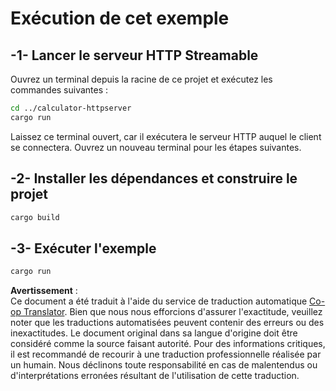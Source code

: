 <!--
CO_OP_TRANSLATOR_METADATA:
{
  "original_hash": "aa5122c6d9868b4b566586f27577ca47",
  "translation_date": "2025-08-11T12:00:08+00:00",
  "source_file": "03-GettingStarted/06-http-streaming/solution/rust/calculator-httpclient/README.md",
  "language_code": "fr"
}
-->
# Exécution de cet exemple

## -1- Lancer le serveur HTTP Streamable

Ouvrez un terminal depuis la racine de ce projet et exécutez les commandes suivantes :

```bash
cd ../calculator-httpserver
cargo run
```

Laissez ce terminal ouvert, car il exécutera le serveur HTTP auquel le client se connectera. Ouvrez un nouveau terminal pour les étapes suivantes.

## -2- Installer les dépendances et construire le projet

```bash
cargo build
```

## -3- Exécuter l'exemple

```bash
cargo run
```

**Avertissement** :  
Ce document a été traduit à l'aide du service de traduction automatique [Co-op Translator](https://github.com/Azure/co-op-translator). Bien que nous nous efforcions d'assurer l'exactitude, veuillez noter que les traductions automatisées peuvent contenir des erreurs ou des inexactitudes. Le document original dans sa langue d'origine doit être considéré comme la source faisant autorité. Pour des informations critiques, il est recommandé de recourir à une traduction professionnelle réalisée par un humain. Nous déclinons toute responsabilité en cas de malentendus ou d'interprétations erronées résultant de l'utilisation de cette traduction.